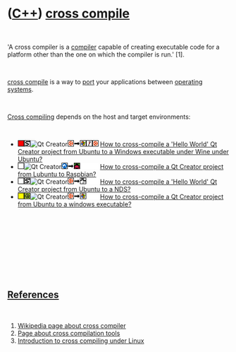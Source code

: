 



 

 

 

 

 

([C++](Cpp.htm)) [cross compile](CppCrossCompile.htm)
=====================================================

 

'A cross compiler is a [compiler](CppCompiler.htm) capable of creating
executable code for a platform other than the one on which the compiler
is run.' \[1\].

 

[cross compile](CppCrossCompile.htm) is a way to [port](CppPort.htm)
your applications between [operating systems](CppOs.htm).

 

[Cross compiling](CppCrossCompile.htm) depends on the host and target
environments:

 

-   ![FAIL](PicRed.png)![STL](PicStl.png)![Qt
    Creator](PicQtCreator.png)![Ubuntu](PicUbuntu.png)![to](PicTo.png)![Windows](PicWindows.png)![Wine](PicWine.png)![Ubuntu](PicUbuntu.png)
    [How to cross-compile a 'Hello World' Qt Creator project from Ubuntu
    to a Windows executable under Wine under
    Ubuntu?](CppCrossCompileQtCreatorUbuntuHelloWorldToWindowsWineUbuntu.htm)
-   ![?OKAY](PicTransparent.png)![Qt
    Creator](PicQtCreator.png)![Lubuntu](PicLubuntu.png)![to](PicTo.png)![Raspbian](PicRaspbian.png)![
    ](PicSpacer.png)![ ](PicSpacer.png)![ ](PicSpacer.png) [How to
    cross-compile a Qt Creator project from Lubuntu to
    Raspbian?](CppCrossCompileQtCreatorLubuntuToRaspbian.htm)
-   ![TODO](PicTransparent.png)![STL](PicStl.png)![Qt
    Creator](PicQtCreator.png)![Ubuntu](PicUbuntu.png)![to](PicTo.png)![NDS](PicNds.png)![
    ](PicSpacer.png)![ ](PicSpacer.png) [How to cross-compile a 'Hello
    World' Qt Creator project from Ubuntu to a
    NDS?](CppCrossCompileQtCreatorUbuntuHelloWorldToNds.htm)
-   ![?OKAY](PicYellow.png)![Qt](PicQt.png)![Qt
    Creator](PicQtCreator.png)![Ubuntu](PicUbuntu.png)![to](PicTo.png)![Windows](PicWindows.png)![
    ](PicSpacer.png)![ ](PicSpacer.png) [How to cross-compile a Qt
    Creator project from Ubuntu to a windows
    executable?](CppQtCrosscompileToWindows.htm)

 

 

 

 

 

[References](CppReferences.htm)
-------------------------------

 

1.  [Wikipedia page about cross
    compiler](http://en.wikipedia.org/wiki/Cross_compiler)
2.  [Page about cross compilation
    tools](http://www.airs.com/ian/configure/configure_5.html)
3.  [Introduction to cross compiling under
    Linux](http://www.landley.net/writing/docs/cross-compiling.html)

 

 

 

 

 





 



